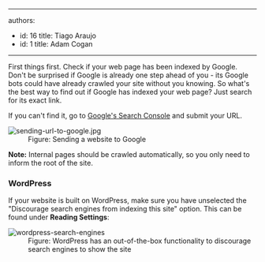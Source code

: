 

---
authors:
  - id: 16
    title: Tiago Araujo
  - id: 1
    title: Adam Cogan
---




<span class='intro'> <p><span style="color&#58;#000000;font-family&#58;verdana, sans-serif;font-size&#58;12px;line-height&#58;16.8px;"> </span>First things first. Check if your web page has been indexed by Google. Don't be surprised if Google is already one step ahead of you - its Google bots could have already crawled your site without you knowing. So what's the best way to find out if Google has indexed your web page? Just search for its exact link.</p> </span>

<p>If you can't find it, go to&#160;<a href="https&#58;//www.google.com/webmasters/tools/submit-url">Google's Search Console</a>&#160;and submit your URL.&#160;</p><dl class="image"><dt>
   <img src="/PublishingImages/sending-url-to-google.jpg" alt="sending-url-to-google.jpg" /></dt><dd>Figure&#58; Sending a​​ website to Google</dd></dl><p>
   <b>Note&#58;</b> Internal pages should be crawled automatically, so you only need to inform the root of the site.<br></p><h3 class="ssw15-rteElement-H3">WordPress 
   <br></h3><p>If your website is built on WordPress, make sure you have unselected the &quot;Discourage search engines from indexing this site&quot; option. This can be found under 
   <b>Reading Settings</b>&#58;<br></p><dl class="image"><dt>
      <img src="/PublishingImages/wordpress-search-engines" alt="wordpress-search-engines" />
   </dt><dd>Figure&#58; WordPress has an out-of-the-box functionality to discourage search engines to show the site</dd></dl>


